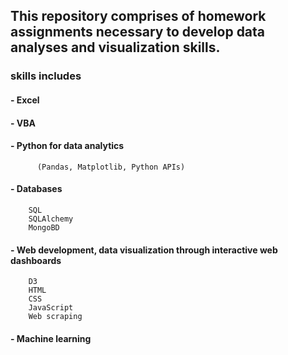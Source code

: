 ## This repository comprises of homework assignments necessary to develop data analyses and visualization skills. 
### skills includes

#### -	Excel 
#### -	VBA
#### -	Python for data analytics 
          (Pandas, Matplotlib, Python APIs)
#### -	Databases
        SQL
        SQLAlchemy
        MongoBD
#### -	Web development, data visualization through interactive web dashboards
        D3
        HTML
        CSS
        JavaScript
        Web scraping 

#### -	Machine learning

